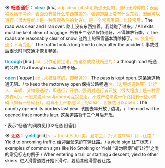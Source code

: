 ☀ <font color="red">**畅通 通行：**</font>
<font color="sky blue">**clear**</font> [klɪə] 
<font color="orange">adj. clear (of sth) 畅通无阻的，通行无障碍的；表面被收拾干净的，表面没有被什么东西覆盖的。强调道路上没有什么东西，因而可以通行（很大程度上是一种客观条件的允许）。是一个常规用词，比较常用：</font>The road was clear and I ran over. 路上没有东西挡着，我就跑了过来。/ All exits must be kept clear of baggage. 所有出口必须保持通畅，不得堆放行李。/ The roads are reasonably clear of snow. 道路上的积雪基本清除掉了。<font color="orange">vi. 恢复畅通；不再受阻：</font>The traffic took a long time to clear after the accident. 事故过后很长时间交通才恢复畅通。

<font color="sky blue">**through**</font> [θru:] 
<font color="orange">adj. 只作前置定语，指道路或路线畅通的：</font>a through road 畅通的公路 / No through road. 此路不通。

<font color="sky blue">**open**</font> ['əʊpən] 
<font color="orange">adj. 未被阻塞的，即畅通的：</font>The pass is kept open. 这条通道畅通无阻。/ to keep the motorway open 保持公路畅通 <font color="orange">vt.（边境或道路等）让行人、车辆、货物等通过，即通行，开放。强调对通行者开放（很大程度上是一种官方许可）。一般来说clear与open可互换使用。不过严格来说一个路段有一些小障碍（如有一些碎石），就算不上严格意义上的clear，但依然可以open：</font>The country opened its borders last year. 该国去年开放了边境。/ The road will be opened three months later. 这条道路将于三个月后开放。

· 表示“畅通”的词群见[[02畅通 阻塞]]

☀ <font color="red">**让路：**</font>
<font color="sky blue">**yield**</font> [ji:ld]
<font color="orange">vi. ~ (to sb/sth) [美，爱尔兰]（行人或车辆）给…让路：</font>Yield to oncoming traffic. 给迎面驶来的车辆让路。/ a yield sign 让车标志 / examples of common signs like No Smoking or Yield “请勿吸烟”或“让行”之类的常见标志的例子 / When entering a trail or starting a descent, yield to other skiers. 进入滑雪道或开始下滑时，要给其他滑雪者让路。

